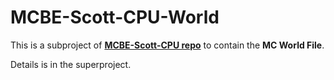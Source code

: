 # MCBE-Scott-CPU-World

This is a subproject of __[MCBE-Scott-CPU repo](https://github.com/YuandaLiu-Hashed/MCBE-Scott-CPU)__ to contain the __MC World File__.

Details is in the superproject. 
